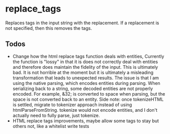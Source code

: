 # replace_tags
Replaces tags in the input string with the replacement. If a replacement is not specified, then this removes the tags.

## Todos
* Change how the html replace tags function deals with entities, Currently the function is "lossy" in that it is does not correctly deal with entities and therefore does maintain the fidelity of the input. This is ultimately bad. It is not horrible at the moment but it is ultimately a misleading transformation that leads to unexpected results. The issue is that I am using the native parsing, which encodes entities during parsing. When serializing back to a string, some decoded entities are not properly encoded. For example, &32; is converted to space when parsing, but the space is not converted back to an entity. Side note: once tokenizeHTML is settled, migrate to tokenizer approach instead of using htmlParseFromString. tokenize would not encode entities, and I don't actually need to fully parse, just tokenize.
* HTML replace tags improvements, maybe allow some tags to stay but others not, like a whitelist
write tests
